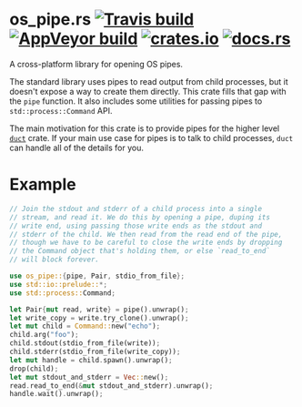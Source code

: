 # os_pipe.rs [![Travis build](https://travis-ci.org/oconnor663/os_pipe.rs.svg?branch=master)](https://travis-ci.org/oconnor663/os_pipe.rs) [![AppVeyor build](https://ci.appveyor.com/api/projects/status/89o6o64nxfl80s78/branch/master?svg=true)](https://ci.appveyor.com/project/oconnor663/os-pipe-rs/branch/master) [![crates.io](https://img.shields.io/crates/v/os_pipe.svg)](https://crates.io/crates/os_pipe) [![docs.rs](https://docs.rs/os_pipe/badge.svg)](https://docs.rs/os_pipe)

A cross-platform library for opening OS pipes.

The standard library uses pipes to read output from child processes,
but it doesn't expose a way to create them directly. This crate
fills that gap with the `pipe` function. It also includes some
utilities for passing pipes to `std::process::Command` API.

The main motivation for this crate is to provide pipes for the
higher level [`duct`](https://crates.io/crates/duct) crate. If your
main use case for pipes is to talk to child processes, `duct` can
handle all of the details for you.

# Example

```rust
// Join the stdout and stderr of a child process into a single
// stream, and read it. We do this by opening a pipe, duping its
// write end, using passing those write ends as the stdout and
// stderr of the child. We then read from the read end of the pipe,
// though we have to be careful to close the write ends by dropping
// the Command object that's holding them, or else `read_to_end`
// will block forever.

use os_pipe::{pipe, Pair, stdio_from_file};
use std::io::prelude::*;
use std::process::Command;

let Pair{mut read, write} = pipe().unwrap();
let write_copy = write.try_clone().unwrap();
let mut child = Command::new("echo");
child.arg("foo");
child.stdout(stdio_from_file(write));
child.stderr(stdio_from_file(write_copy));
let mut handle = child.spawn().unwrap();
drop(child);
let mut stdout_and_stderr = Vec::new();
read.read_to_end(&mut stdout_and_stderr).unwrap();
handle.wait().unwrap();
```
